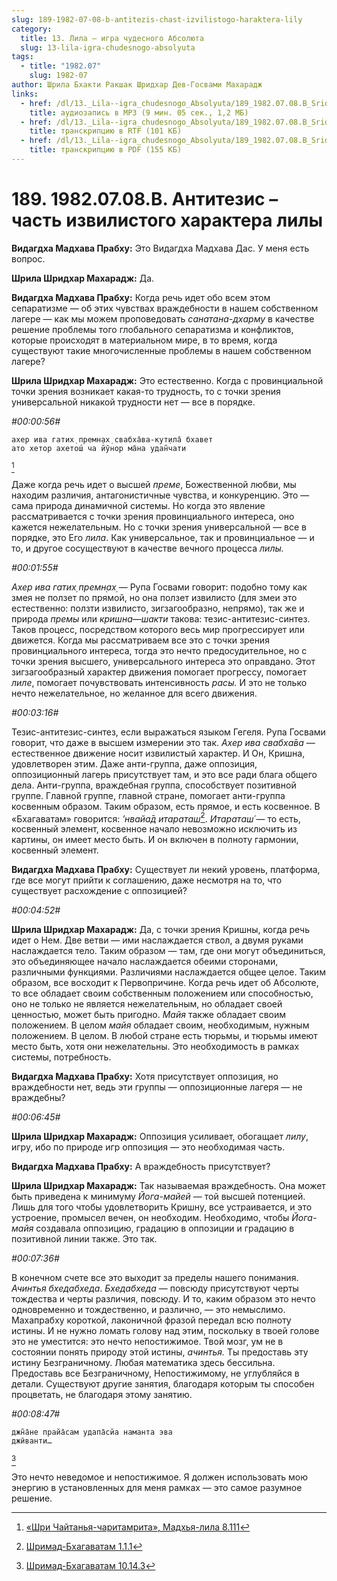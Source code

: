 ```yaml
---
slug: 189-1982-07-08-b-antitezis-chast-izvilistogo-haraktera-lily
category:
  title: 13. Лила — игра чудесного Абсолюта
  slug: 13-lila-igra-chudesnogo-absolyuta
tags:
  - title: "1982.07"
    slug: 1982-07
author: Шрила Бхакти Ракшак Шридхар Дев-Госвами Махарадж
links:
  - href: /dl/13._Lila--igra_chudesnogo_Absolyuta/189_1982.07.08.B_SridharMj_Antitezis_%E2%80%93_chast_izvilistogo_haraktera_lily.mp3
    title: аудиозапись в MP3 (9 мин. 05 сек., 1,2 МБ)
  - href: /dl/13._Lila--igra_chudesnogo_Absolyuta/189_1982.07.08.B_SridharMj_Antitezis_-_chast_izvilistogo_haraktera_lily.rtf
    title: транскрипцию в RTF (101 КБ)
  - href: /dl/13._Lila--igra_chudesnogo_Absolyuta/189_1982.07.08.B_SridharMj_Antitezis_-_chast_izvilistogo_haraktera_lily.pdf
    title: транскрипцию в PDF (155 КБ)
---
```


# 189. 1982.07.08.B. Антитезис – часть извилистого характера лилы

**Видагдха Мадхава Прабху:** Это Видагдха Мадхава Дас. У меня есть вопрос.

**Шрила Шридхар Махарадж:** Да.

**Видагдха Мадхава Прабху:** Когда речь идет обо всем этом сепаратизме — об этих чувствах враждебности в нашем собственном лагере — как мы можем проповедовать *санатана-дхарму* в качестве решение проблемы того глобального сепаратизма и конфликтов, которые происходят в материальном мире, в то время, когда существуют такие многочисленные проблемы в нашем собственном лагере?

**Шрила Шридхар Махарадж:** Это естественно. Когда с провинциальной точки зрения возникает какая-то трудность, то с точки зрения универсальной никакой трудности нет — все в порядке.

*#00:00:56#*

    ахер ива гатих̣ премн̣ах̣ свабха̄ва-кут̣ила̄ бхавет
    ато хетор ахетош́ ча йӯнор ма̄на удан̃чати
[^_ftn1]

Даже когда речь идет о высшей *преме*, Божественной любви, мы находим различия, антагонистичные чувства, и конкуренцию. Это — сама природа динамичной системы. Но когда это явление рассматривается с точки зрения провинциального интереса, оно кажется нежелательным. Но с точки зрения универсальной — все в порядке, это Его *лила*. Как универсальное, так и провинциальное — и то, и другое сосуществуют в качестве вечного процесса *лилы.*

*#00:01:55#*

*Ахер ива гатих̣ премн̣ах̣* — Рупа Госвами говорит: подобно тому как змея не ползет по прямой, но она ползет извилисто (для змеи это естественно: ползти извилисто, зигзагообразно, непрямо), так же и природа *премы* или *кришна*—*шакти* такова: тезис-антитезис-синтез. Таков процесс, посредством которого весь мир прогрессирует или движется. Когда мы рассматриваем все это с точки зрения провинциального интереса, тогда это нечто предосудительное, но с точки зрения высшего, универсального интереса это оправдано. Этот зигзагообразный характер движения помогает прогрессу, помогает *лиле*, помогает почувствовать интенсивность *расы.* И это не только нечто нежелательное, но желанное для всего движения.

*#00:03:16#*

Тезис-антитезис-синтез, если выражаться языком Гегеля. Рупа Госвами говорит, что даже в высшем измерении это так. *Ахер ива свабха̄ва* — естественное движение носит извилистый характер. И Он, Кришна, удовлетворен этим. Даже анти-группа, даже оппозиция, оппозиционный лагерь присутствует там, и это все ради блага общего дела. Анти-группа, враждебная группа, способствует позитивной группе. Главной группе, главной стране, помогает анти-группа косвенным образом. Таким образом, есть прямое, и есть косвенное. В «Бхагаватам» говорится: *’нвайа̄д итараташ́*[^_ftn2]. *Итараташ́* — то есть, косвенный элемент, косвенное начало невозможно исключить из картины, он имеет место быть. И он включен в полноту гармонии, косвенный элемент.

**Видагдха Мадхава Прабху:** Существует ли некий уровень, платформа, где все могут прийти к соглашению, даже несмотря на то, что существует расхождение с оппозицией?

*#00:04:52#*

**Шрила Шридхар Махарадж:** Да, с точки зрения Кришны, когда речь идет о Нем. Две ветви — ими наслаждается ствол, а двумя руками наслаждается тело. Таким образом — там, где они могут объединиться, это объединяющее начало наслаждается обеими сторонами, различными функциями. Различиями наслаждается общее целое. Таким образом, все восходит к Первопричине. Когда речь идет об Абсолюте, то все обладает своим собственным положением или способностью, оно не только не является нежелательным, но обладает своей ценностью, может быть пригодно. *Майя* также обладает своим положением. В целом *майя* обладает своим, необходимым, нужным положением. В целом. В любой стране есть тюрьмы, и тюрьмы имеют место быть, хотя они нежелательны. Это необходимость в рамках системы, потребность.

**Видагдха Мадхава Прабху:** Хотя присутствует оппозиция, но враждебности нет, ведь эти группы — оппозиционные лагеря — не враждебны?

*#00:06:45#*

**Шрила Шридхар Махарадж:** Оппозиция усиливает, обогащает *лилу*, игру, ибо по природе игр оппозиция — это необходимая часть.

**Видагдха Мадхава Прабху:** А враждебность присутствует?

**Шрила Шридхар Махарадж:** Так называемая враждебность. Она может быть приведена к минимуму *Йога-майей* — той высшей потенцией. Лишь для того чтобы удовлетворить Кришну, все устраивается, и это устроение, промысел вечен, он необходим. Необходимо, чтобы *Йога-майя* создавала оппозицию, градацию в оппозиции и градацию в позитивной линии также. Это так.

*#00:07:36#*

В конечном счете все это выходит за пределы нашего понимания. *Ачинтья бхедабхеда*. *Бхедабхеда* — повсюду присутствуют черты тождества и черты различия, повсюду. И то, каким образом это нечто одновременно и тождественно, и различно, — это немыслимо. Махапрабху короткой, лаконичной фразой передал всю полноту истины. И не нужно ломать голову над этим, поскольку в твоей голове это не уместится: это нечто непостижимое. Твой мозг, ум не в состоянии понять природу этой истины, *ачинтья.* Ты предоставь эту истину Безграничному. Любая математика здесь бессильна. Предоставь все Безграничному, Непостижимому, не углубляйся в детали. Существуют другие занятия, благодаря которым ты способен процветать, не благодаря этому занятию.

*#00:08:47#*

    джн̃а̄не прайа̄сам удапа̄сйа наманта эва
    джӣванти…
[^_ftn3]

Это нечто неведомое и непостижимое. Я должен использовать мою энергию в установленных для меня рамках — это самое разумное решение.



[^_ftn1]: [«Шри Чайтанья-чаритамрита», Мадхья-лила 8.111](../notes/shri-chajtanya-charitamrita-madhya-lila/shri-chajtanya-charitamrita-madhya-lila-8-111.md)

[^_ftn2]: [Шримад-Бхагаватам 1.1.1](../notes/shrimad-bhagavatam/shrimad-bhagavatam-1-1-1.md)

[^_ftn3]: [Шримад-Бхагаватам 10.14.3](../notes/shrimad-bhagavatam/shrimad-bhagavatam-10-14-3.md)
